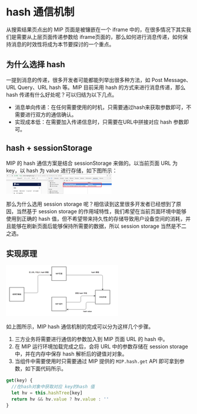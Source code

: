 # hash 通信机制

从搜索结果页点出的 MIP 页面是被镶嵌在一个 iframe 中的，在很多情况下其实我们是需要从上层页面传递参数给 iframe页面的，那么如何进行消息传递，如何保持消息的时效性将成为本节要探讨的一个重点。

## 为什么选择 hash

一提到消息的传递，很多开发者可能都能列举出很多种方法，如 Post Message、URL Query、URL hash 等。MIP 目前采用 hash 的方式来进行消息传递，那么 hash 传递有什么好处呢？可以归结为以下几点。

- 消息单向传递：在任何需要使用的时机，只需要通过hash来获取参数即可，不需要进行双方的通信确认。
- 实现成本低：在需要加入传递信息时，只需要在URL中拼接对应 hash 参数即可。

## hash + sessionStorage

MIP 的 hash 通信方案是结合 sessionStorage 来做的。以当前页面 URL 为 key，以 hash 为 value 进行存储，如下图所示：
![hash方案浏览器存储格式](./images/hash-store.png)

那么为什么选用 session storage 呢？相信读到这里很多开发者已经想到了原因，当然基于 session storage 的作用域特性，我们希望在当前页面环境中能够使用到正确的 hash 值，但不希望带来持久性的存储导致用户设备空间的消耗，并且能够在刷新页面后能够保持所需要的数据，所以 session storage 当然是不二之选。

## 实现原理

![MIP Hash 通信流程](./images/hash-pipe-line.png)

如上图所示，MIP hash 通信机制的完成可以分为这样几个步骤。

1. 三方业务将需要进行通信的参数加入到 MIP 页面 URL 的 hash 中。
2. 在 MIP 运行环境加载完成之后，会将 URL 中的参数存储在 session storage 中，并在内存中保存 hash 解析后的键值对对象。
3. 当组件中需要使用时只需要通过 MIP 提供的 `MIP.hash.get` API 即可拿到参数，如下面代码所示。

```js
get(key) {
  //在hash对象中获取对应 key的hash 值
  let hv = this.hashTree[key] 
  return hv && hv.value ? hv.value : ''
}
```

